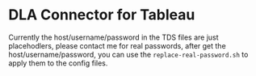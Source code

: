 # DLA Connector for Tableau

Currently the host/username/password in the TDS files are just placehodlers, please contact me for real passwords, after get the host/username/password, you can use the `replace-real-password.sh` to apply them to the config files.

